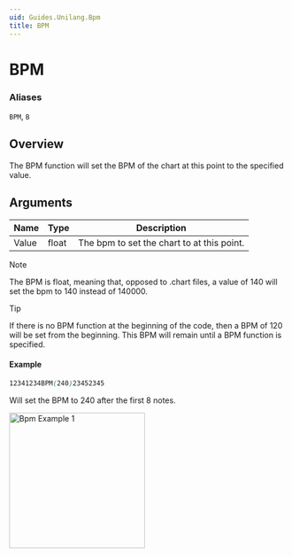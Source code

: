```yaml
---
uid: Guides.Unilang.Bpm
title: BPM
---
```


# BPM
### Aliases
`BPM`, `B`

## Overview
The BPM function will set the BPM of the chart at this point to the specified value.

## Arguments
| Name        | Type        | Description                               |
| ----------- | ----------- | ----------------------------------------- |
| Value       | float       | The bpm to set the chart to at this point.|

> [!NOTE]
> The BPM is float, meaning that, opposed to .chart files, a value of 140 will set the bpm to 140 instead of 140000.

> [!TIP]
> If there is no BPM function at the beginning of the code, then a BPM of 120 will be set from the beginning.
> This BPM will remain until a BPM function is specified.

#### Example
```css
12341234BPM(240)23452345
```
Will set the BPM to 240 after the first 8 notes.

<img src="/images/unilang_examples/bpm/example1.png" alt="Bpm Example 1" style="width:245px;"/>
